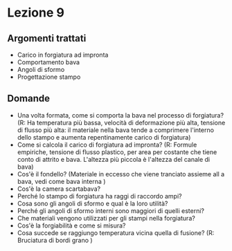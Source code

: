 # Lezione 9

## Argomenti trattati
- Carico in forgiatura ad impronta
- Comportamento bava
- Angoli di sformo
- Progettazione stampo


## Domande
- Una volta formata, come si comporta la bava nel processo di forgiatura? (R: Ha temperatura più bassa, velocità di deformazione più alta, tensione di flusso più alta: il materiale nella bava tende a comprimere l'interno dello stampo e aumenta repentinamente carico di forgiatura)
- Come si calcola il carico di forgiatura ad impronta? (R: Formule empiriche, tensione di flusso plastico, per area per costante che tiene conto di attrito e bava. L'altezza più piccola è l'altezza del canale di bava)
- Cos'è il fondello? (Materiale in eccesso che viene tranciato assieme all a bava, vedi come bava interna )
- Cos'è la camera scartabava?
- Perché lo stampo di forgiatura ha raggi di raccordo ampi?
- Cosa sono gli angoli di sformo e qual è la loro utilità?
- Perché gli angoli di sformo interni sono maggiori di quelli esterni?
- Che materiali vengono utilizzati per gli stampi nella forgiatura?
- Cos'è la forgiabilità e come si misura?
- Cosa succede se raggiungo temperatura vicina quella di fusione? (R: Bruciatura di bordi grano )
